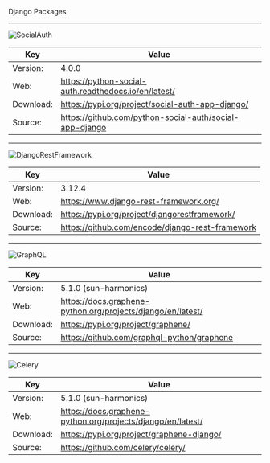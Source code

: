 Django Packages

---

![SocialAuth](https://user-images.githubusercontent.com/66874940/120894371-db52bc00-c639-11eb-9305-a3c8eadda52d.png)

| Key       | Value                                  |
| ----------| -------------------------------------- |
| Version:  | 4.0.0                                  |
| Web:      | https://python-social-auth.readthedocs.io/en/latest/ |
| Download: | https://pypi.org/project/social-auth-app-django/   |
| Source:   | https://github.com/python-social-auth/social-app-django |

---

![DjangoRestFramework](https://user-images.githubusercontent.com/66874940/120894371-db52bc00-c639-11eb-9305-a3c8eadda52d.png)

| Key       | Value                                  |
| ----------| -------------------------------------- |
| Version:  | 3.12.4                                 |
| Web:      | https://www.django-rest-framework.org/ |
| Download: | https://pypi.org/project/djangorestframework/   |
| Source:   | https://github.com/encode/django-rest-framework |

---

![GraphQL](https://user-images.githubusercontent.com/66874940/120891180-f8cb5a00-c628-11eb-8280-d871178b1ceb.png)

| Key       | Value                                  |
| ----------| -------------------------------------- |
| Version:  | 5.1.0 (sun-harmonics) |
| Web:      | https://docs.graphene-python.org/projects/django/en/latest/ |
| Download: | https://pypi.org/project/graphene/  |
| Source:   | https://github.com/graphql-python/graphene |

---

![Celery](http://docs.celeryproject.org/en/latest/_images/celery-banner-small.png)

| Key       | Value                                  |
| ----------| -------------------------------------- |
| Version:  | 5.1.0 (sun-harmonics) |
| Web:      | https://docs.graphene-python.org/projects/django/en/latest/ |
| Download: | https://pypi.org/project/graphene-django/  |
| Source:   | https://github.com/celery/celery/ |


